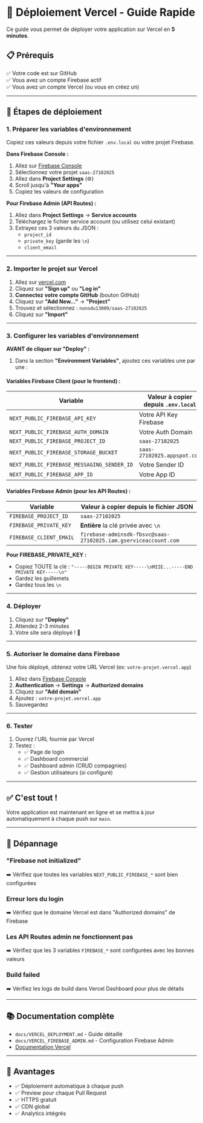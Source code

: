 # 🚀 Déploiement Vercel - Guide Rapide

Ce guide vous permet de déployer votre application sur Vercel en **5 minutes**.

## 📋 Prérequis

✅ Votre code est sur GitHub  
✅ Vous avez un compte Firebase actif  
✅ Vous avez un compte Vercel (ou vous en créez un)

---

## 🎯 Étapes de déploiement

### 1. Préparer les variables d'environnement

Copiez ces valeurs depuis votre fichier `.env.local` ou votre projet Firebase.

**Dans Firebase Console :**
1. Allez sur [Firebase Console](https://console.firebase.google.com)
2. Sélectionnez votre projet `saas-27102025`
3. Allez dans **Project Settings** (⚙️)
4. Scroll jusqu'à **"Your apps"**
5. Copiez les valeurs de configuration

**Pour Firebase Admin (API Routes) :**
1. Allez dans **Project Settings** → **Service accounts**
2. Téléchargez le fichier service account (ou utilisez celui existant)
3. Extrayez ces 3 valeurs du JSON :
   - `project_id`
   - `private_key` (garde les `\n`)
   - `client_email`

---

### 2. Importer le projet sur Vercel

1. Allez sur [vercel.com](https://vercel.com)
2. Cliquez sur **"Sign up"** ou **"Log in"**
3. **Connectez votre compte GitHub** (bouton GitHub)
4. Cliquez sur **"Add New..."** → **"Project"**
5. Trouvez et sélectionnez : `nonodu13009/saas-27102025`
6. Cliquez sur **"Import"**

---

### 3. Configurer les variables d'environnement

**AVANT de cliquer sur "Deploy" :**

1. Dans la section **"Environment Variables"**, ajoutez ces variables une par une :

#### Variables Firebase Client (pour le frontend) :

| Variable | Valeur à copier depuis `.env.local` |
|----------|-------------------------------------|
| `NEXT_PUBLIC_FIREBASE_API_KEY` | Votre API Key Firebase |
| `NEXT_PUBLIC_FIREBASE_AUTH_DOMAIN` | Votre Auth Domain |
| `NEXT_PUBLIC_FIREBASE_PROJECT_ID` | `saas-27102025` |
| `NEXT_PUBLIC_FIREBASE_STORAGE_BUCKET` | `saas-27102025.appspot.com` |
| `NEXT_PUBLIC_FIREBASE_MESSAGING_SENDER_ID` | Votre Sender ID |
| `NEXT_PUBLIC_FIREBASE_APP_ID` | Votre App ID |

#### Variables Firebase Admin (pour les API Routes) :

| Variable | Valeur à copier depuis le fichier JSON |
|----------|-----------------------------------------|
| `FIREBASE_PROJECT_ID` | `saas-27102025` |
| `FIREBASE_PRIVATE_KEY` | **Entière** la clé privée avec `\n` |
| `FIREBASE_CLIENT_EMAIL` | `firebase-adminsdk-fbsvc@saas-27102025.iam.gserviceaccount.com` |

**Pour FIREBASE_PRIVATE_KEY :**
- Copiez TOUTE la clé : `"-----BEGIN PRIVATE KEY-----\nMIIE...-----END PRIVATE KEY-----\n"`
- Gardez les guillemets
- Gardez tous les `\n`

---

### 4. Déployer

1. Cliquez sur **"Deploy"**
2. Attendez 2-3 minutes
3. Votre site sera déployé ! 🎉

---

### 5. Autoriser le domaine dans Firebase

Une fois déployé, obtenez votre URL Vercel (ex: `votre-projet.vercel.app`)

1. Allez dans [Firebase Console](https://console.firebase.google.com)
2. **Authentication** → **Settings** → **Authorized domains**
3. Cliquez sur **"Add domain"**
4. Ajoutez : `votre-projet.vercel.app`
5. Sauvegardez

---

### 6. Tester

1. Ouvrez l'URL fournie par Vercel
2. Testez :
   - ✅ Page de login
   - ✅ Dashboard commercial
   - ✅ Dashboard admin (CRUD compagnies)
   - ✅ Gestion utilisateurs (si configuré)

---

## ✅ C'est tout !

Votre application est maintenant en ligne et se mettra à jour automatiquement à chaque push sur `main`.

---

## 🔧 Dépannage

### "Firebase not initialized"

➡️ Vérifiez que toutes les variables `NEXT_PUBLIC_FIREBASE_*` sont bien configurées

### Erreur lors du login

➡️ Vérifiez que le domaine Vercel est dans "Authorized domains" de Firebase

### Les API Routes admin ne fonctionnent pas

➡️ Vérifiez que les 3 variables `FIREBASE_*` sont configurées avec les bonnes valeurs

### Build failed

➡️ Vérifiez les logs de build dans Vercel Dashboard pour plus de détails

---

## 📚 Documentation complète

- `docs/VERCEL_DEPLOYMENT.md` - Guide détaillé
- `docs/VERCEL_FIREBASE_ADMIN.md` - Configuration Firebase Admin
- [Documentation Vercel](https://vercel.com/docs)

---

## 🎉 Avantages

- ✅ Déploiement automatique à chaque push
- ✅ Preview pour chaque Pull Request
- ✅ HTTPS gratuit
- ✅ CDN global
- ✅ Analytics intégrés

